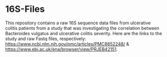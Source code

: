 # 16S-Files
This repository contains a raw 16S sequence data files from ulcerative colitis patients from a study that was investigating the correlation between Bacteroides vulgatus and ulcerative colitis severity.
Here are the links to the study and raw Fastq files, respectively: https://www.ncbi.nlm.nih.gov/pmc/articles/PMC8852248/ & https://www.ebi.ac.uk/ena/browser/view/PRJEB42151. 
